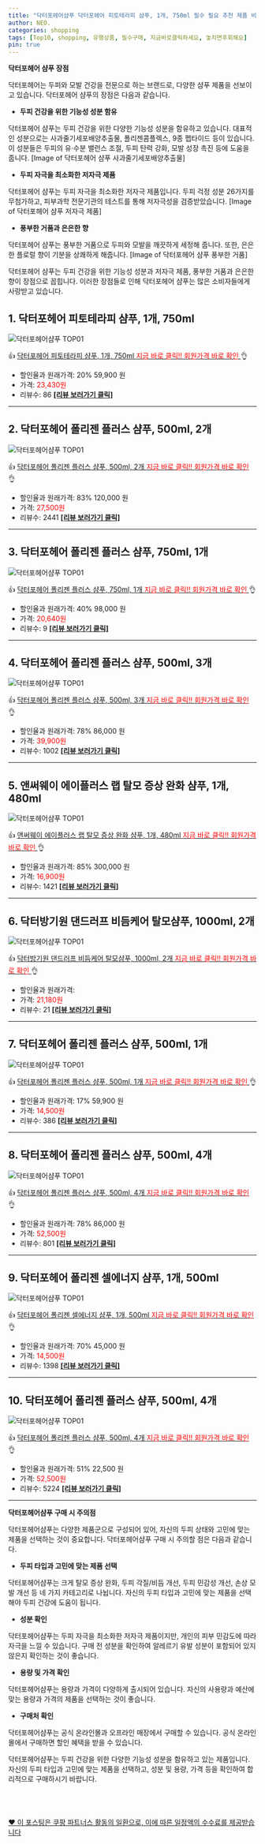 ```yaml
---
title: "닥터포헤어샴푸 닥터포헤어 피토테라피 샴푸, 1개, 750ml 필수 필요 추천 제품 비교 최저 가격 비교 장점 구매 후기 구매평"
author: NEO.
categories: shopping
tags: [Top10, shopping, 유행상품, 필수구매, 지금바로클릭하세요, 놓치면후회해요]
pin: true
---
```

**닥터포헤어 샴푸 장점**

닥터포헤어는 두피와 모발 건강을 전문으로 하는 브랜드로, 다양한 샴푸 제품을 선보이고 있습니다. 닥터포헤어 샴푸의 장점은 다음과 같습니다.

* **두피 건강을 위한 기능성 성분 함유**

닥터포헤어 샴푸는 두피 건강을 위한 다양한 기능성 성분을 함유하고 있습니다. 대표적인 성분으로는 사과줄기세포배양추출물, 폴리젠콤플렉스, 9종 펩타이드 등이 있습니다. 이 성분들은 두피의 유·수분 밸런스 조절, 두피 탄력 강화, 모발 성장 촉진 등에 도움을 줍니다.
[Image of 닥터포헤어 샴푸 사과줄기세포배양추출물]

* **두피 자극을 최소화한 저자극 제품**

닥터포헤어 샴푸는 두피 자극을 최소화한 저자극 제품입니다. 두피 걱정 성분 26가지를 무첨가하고, 피부과학 전문기관의 테스트를 통해 저자극성을 검증받았습니다.
[Image of 닥터포헤어 샴푸 저자극 제품]

* **풍부한 거품과 은은한 향**

닥터포헤어 샴푸는 풍부한 거품으로 두피와 모발을 깨끗하게 세정해 줍니다. 또한, 은은한 플로럴 향이 기분을 상쾌하게 해줍니다.
[Image of 닥터포헤어 샴푸 풍부한 거품]

닥터포헤어 샴푸는 두피 건강을 위한 기능성 성분과 저자극 제품, 풍부한 거품과 은은한 향이 장점으로 꼽힙니다. 이러한 장점들로 인해 닥터포헤어 샴푸는 많은 소비자들에게 사랑받고 있습니다.

   

## 1. 닥터포헤어 피토테라피 샴푸, 1개, 750ml

![닥터포헤어샴푸 TOP01](https://thumbnail10.coupangcdn.com/thumbnails/remote/490x490ex/image/retail/images/4695480618083885-45bb597c-252e-4ad0-9d34-0992d8856b43.jpg)


👍 [닥터포헤어 피토테라피 샴푸, 1개, 750ml <font color=red> 지금 바로 클릭!! 회원가격 바로 확인 </font> ](https://link.coupang.com/re/AFFSDP?lptag=AF3617701&subid=GithubCoopas&pageKey=6874618730&traceid=V0-153&itemId=12043542118&vendorItemId=79315754420) 👌 


- 할인율과 원래가격: 20%  59,900   원
- 가격: <span style='color:red'>23,430원</span>
- 리뷰수: 86  [**[리뷰 보러가기 클릭]**](https://link.coupang.com/re/AFFSDP?lptag=AF3617701&subid=GithubCoopas&pageKey=6874618730&traceid=V0-153&itemId=12043542118&vendorItemId=79315754420)

---


   

## 2. 닥터포헤어 폴리젠 플러스 샴푸, 500ml, 2개

![닥터포헤어샴푸 TOP01](https://thumbnail8.coupangcdn.com/thumbnails/remote/490x490ex/image/retail/images/715358625824645-ae0eca40-eb7d-41ee-9f57-99d3af8624e9.jpg)


👍 [닥터포헤어 폴리젠 플러스 샴푸, 500ml, 2개 <font color=red> 지금 바로 클릭!! 회원가격 바로 확인 </font> ](https://link.coupang.com/re/AFFSDP?lptag=AF3617701&subid=GithubCoopas&pageKey=5126161622&traceid=V0-153&itemId=17910188864&vendorItemId=85072875901) 👌 


- 할인율과 원래가격: 83%  120,000   원
- 가격: <span style='color:red'>27,500원</span>
- 리뷰수: 2441  [**[리뷰 보러가기 클릭]**](https://link.coupang.com/re/AFFSDP?lptag=AF3617701&subid=GithubCoopas&pageKey=5126161622&traceid=V0-153&itemId=17910188864&vendorItemId=85072875901)

---


   

## 3. 닥터포헤어 폴리젠 플러스 샴푸, 750ml, 1개

![닥터포헤어샴푸 TOP01](https://thumbnail8.coupangcdn.com/thumbnails/remote/490x490ex/image/retail/images/4694762697915130-0a7d36f3-97fd-4dcf-a563-6936d21eaa3e.jpg)


👍 [닥터포헤어 폴리젠 플러스 샴푸, 750ml, 1개 <font color=red> 지금 바로 클릭!! 회원가격 바로 확인 </font> ](https://link.coupang.com/re/AFFSDP?lptag=AF3617701&subid=GithubCoopas&pageKey=5126161622&traceid=V0-153&itemId=18120697889&vendorItemId=79314150632) 👌 


- 할인율과 원래가격: 40%  98,000   원
- 가격: <span style='color:red'>20,640원</span>
- 리뷰수: 9  [**[리뷰 보러가기 클릭]**](https://link.coupang.com/re/AFFSDP?lptag=AF3617701&subid=GithubCoopas&pageKey=5126161622&traceid=V0-153&itemId=18120697889&vendorItemId=79314150632)

---


   

## 4. 닥터포헤어 폴리젠 플러스 샴푸, 500ml, 3개

![닥터포헤어샴푸 TOP01](https://thumbnail6.coupangcdn.com/thumbnails/remote/490x490ex/image/retail/images/1673165682703831-739f4827-a75f-48bb-a5ba-f29ac297ec61.jpg)


👍 [닥터포헤어 폴리젠 플러스 샴푸, 500ml, 3개 <font color=red> 지금 바로 클릭!! 회원가격 바로 확인 </font> ](https://link.coupang.com/re/AFFSDP?lptag=AF3617701&subid=GithubCoopas&pageKey=5126161622&traceid=V0-153&itemId=17910177683&vendorItemId=85072864603) 👌 


- 할인율과 원래가격: 78%  86,000   원
- 가격: <span style='color:red'>39,900원</span>
- 리뷰수: 1002  [**[리뷰 보러가기 클릭]**](https://link.coupang.com/re/AFFSDP?lptag=AF3617701&subid=GithubCoopas&pageKey=5126161622&traceid=V0-153&itemId=17910177683&vendorItemId=85072864603)

---


   

## 5. 앤써웨이 에이플러스 랩 탈모 증상 완화 샴푸, 1개, 480ml

![닥터포헤어샴푸 TOP01](https://thumbnail8.coupangcdn.com/thumbnails/remote/490x490ex/image/retail/images/5482108785244364-2adc098a-de32-4ce7-a558-7a5031cc208d.jpg)


👍 [앤써웨이 에이플러스 랩 탈모 증상 완화 샴푸, 1개, 480ml <font color=red> 지금 바로 클릭!! 회원가격 바로 확인 </font> ](https://link.coupang.com/re/AFFSDP?lptag=AF3617701&subid=GithubCoopas&pageKey=7093686689&traceid=V0-153&itemId=17685284117&vendorItemId=84850442287) 👌 


- 할인율과 원래가격: 85%  300,000   원
- 가격: <span style='color:red'>16,900원</span>
- 리뷰수: 1421  [**[리뷰 보러가기 클릭]**](https://link.coupang.com/re/AFFSDP?lptag=AF3617701&subid=GithubCoopas&pageKey=7093686689&traceid=V0-153&itemId=17685284117&vendorItemId=84850442287)

---


   

## 6. 닥터방기원 댄드러프 비듬케어 탈모샴푸, 1000ml, 2개

![닥터포헤어샴푸 TOP01](https://thumbnail8.coupangcdn.com/thumbnails/remote/490x490ex/image/retail/images/8834566958435142-1a7bcb37-550e-4b3a-b25b-d0cd7772925e.jpg)


👍 [닥터방기원 댄드러프 비듬케어 탈모샴푸, 1000ml, 2개 <font color=red> 지금 바로 클릭!! 회원가격 바로 확인 </font> ](https://link.coupang.com/re/AFFSDP?lptag=AF3617701&subid=GithubCoopas&pageKey=1852422474&traceid=V0-153&itemId=18626822037&vendorItemId=71136410714) 👌 


- 할인율과 원래가격: 
- 가격: <span style='color:red'>21,180원</span>
- 리뷰수: 21  [**[리뷰 보러가기 클릭]**](https://link.coupang.com/re/AFFSDP?lptag=AF3617701&subid=GithubCoopas&pageKey=1852422474&traceid=V0-153&itemId=18626822037&vendorItemId=71136410714)

---


   

## 7. 닥터포헤어 폴리젠 플러스 샴푸, 500ml, 1개

![닥터포헤어샴푸 TOP01](https://thumbnail6.coupangcdn.com/thumbnails/remote/490x490ex/image/retail/images/2853816451438588-652c341b-6185-440a-a4f3-30102fa98d6e.jpg)


👍 [닥터포헤어 폴리젠 플러스 샴푸, 500ml, 1개 <font color=red> 지금 바로 클릭!! 회원가격 바로 확인 </font> ](https://link.coupang.com/re/AFFSDP?lptag=AF3617701&subid=GithubCoopas&pageKey=5126161622&traceid=V0-153&itemId=17353199459&vendorItemId=74303603529) 👌 


- 할인율과 원래가격: 17%  59,900   원
- 가격: <span style='color:red'>14,500원</span>
- 리뷰수: 386  [**[리뷰 보러가기 클릭]**](https://link.coupang.com/re/AFFSDP?lptag=AF3617701&subid=GithubCoopas&pageKey=5126161622&traceid=V0-153&itemId=17353199459&vendorItemId=74303603529)

---


   

## 8. 닥터포헤어 폴리젠 플러스 샴푸, 500ml, 4개

![닥터포헤어샴푸 TOP01](https://thumbnail6.coupangcdn.com/thumbnails/remote/490x490ex/image/retail/images/4695218134127642-69aced95-6f70-4ccc-bb66-4cbaca0b286e.jpg)


👍 [닥터포헤어 폴리젠 플러스 샴푸, 500ml, 4개 <font color=red> 지금 바로 클릭!! 회원가격 바로 확인 </font> ](https://link.coupang.com/re/AFFSDP?lptag=AF3617701&subid=GithubCoopas&pageKey=6659186074&traceid=V0-153&itemId=15281502592&vendorItemId=82501993861) 👌 


- 할인율과 원래가격: 78%  86,000   원
- 가격: <span style='color:red'>52,500원</span>
- 리뷰수: 801  [**[리뷰 보러가기 클릭]**](https://link.coupang.com/re/AFFSDP?lptag=AF3617701&subid=GithubCoopas&pageKey=6659186074&traceid=V0-153&itemId=15281502592&vendorItemId=82501993861)

---


   

## 9. 닥터포헤어 폴리젠 셀에너지 샴푸, 1개, 500ml

![닥터포헤어샴푸 TOP01](https://thumbnail9.coupangcdn.com/thumbnails/remote/490x490ex/image/vendor_inventory/fb29/9e8a8fb9cfb5eafca56be13f61934c1ecb5ee1f506a671bdacd231dea932.jpg)


👍 [닥터포헤어 폴리젠 셀에너지 샴푸, 1개, 500ml <font color=red> 지금 바로 클릭!! 회원가격 바로 확인 </font> ](https://link.coupang.com/re/AFFSDP?lptag=AF3617701&subid=GithubCoopas&pageKey=7723925808&traceid=V0-153&itemId=20736805167&vendorItemId=87790824612) 👌 


- 할인율과 원래가격: 70%  45,000   원
- 가격: <span style='color:red'>14,500원</span>
- 리뷰수: 1398  [**[리뷰 보러가기 클릭]**](https://link.coupang.com/re/AFFSDP?lptag=AF3617701&subid=GithubCoopas&pageKey=7723925808&traceid=V0-153&itemId=20736805167&vendorItemId=87790824612)

---


   

## 10. 닥터포헤어 폴리젠 플러스 샴푸, 500ml, 4개

![닥터포헤어샴푸 TOP01](https://thumbnail6.coupangcdn.com/thumbnails/remote/490x490ex/image/retail/images/4695218134127642-69aced95-6f70-4ccc-bb66-4cbaca0b286e.jpg)


👍 [닥터포헤어 폴리젠 플러스 샴푸, 500ml, 4개 <font color=red> 지금 바로 클릭!! 회원가격 바로 확인 </font> ](https://link.coupang.com/re/AFFSDP?lptag=AF3617701&subid=GithubCoopas&pageKey=5126161622&traceid=V0-153&itemId=19026983886&vendorItemId=72044252618) 👌 


- 할인율과 원래가격: 51%  22,500   원
- 가격: <span style='color:red'>52,500원</span>
- 리뷰수: 5224  [**[리뷰 보러가기 클릭]**](https://link.coupang.com/re/AFFSDP?lptag=AF3617701&subid=GithubCoopas&pageKey=5126161622&traceid=V0-153&itemId=19026983886&vendorItemId=72044252618)

---
**닥터포헤어샴푸 구매 시 주의점**

닥터포헤어샴푸는 다양한 제품군으로 구성되어 있어, 자신의 두피 상태와 고민에 맞는 제품을 선택하는 것이 중요합니다. 닥터포헤어샴푸 구매 시 주의할 점은 다음과 같습니다.

* **두피 타입과 고민에 맞는 제품 선택**

닥터포헤어샴푸는 크게 탈모 증상 완화, 두피 각질/비듬 개선, 두피 민감성 개선, 손상 모발 개선 등 네 가지 카테고리로 나뉩니다. 자신의 두피 타입과 고민에 맞는 제품을 선택해야 두피 건강에 도움이 됩니다.

* **성분 확인**

닥터포헤어샴푸는 두피 자극을 최소화한 저자극 제품이지만, 개인의 피부 민감도에 따라 자극을 느낄 수 있습니다. 구매 전 성분을 확인하여 알레르기 유발 성분이 포함되어 있지 않은지 확인하는 것이 좋습니다.

* **용량 및 가격 확인**

닥터포헤어샴푸는 용량과 가격이 다양하게 출시되어 있습니다. 자신의 사용량과 예산에 맞는 용량과 가격의 제품을 선택하는 것이 좋습니다.

* **구매처 확인**

닥터포헤어샴푸는 공식 온라인몰과 오프라인 매장에서 구매할 수 있습니다. 공식 온라인몰에서 구매하면 할인 혜택을 받을 수 있습니다.

닥터포헤어샴푸는 두피 건강을 위한 다양한 기능성 성분을 함유하고 있는 제품입니다. 자신의 두피 타입과 고민에 맞는 제품을 선택하고, 성분 및 용량, 가격 등을 확인하여 합리적으로 구매하시기 바랍니다.<br><br><br><br><br> [ ❤  이 포스팅은 쿠팡 파트너스 활동의 일환으로, 이에 따른 일정액의 수수료를 제공받습니다](https://link.coupang.com/a/bcEFyh)